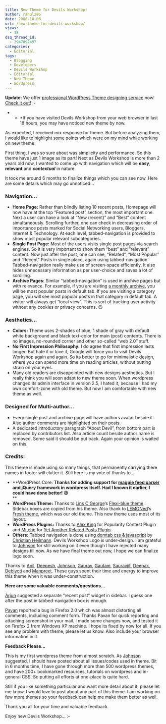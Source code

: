 ```yaml
---
title: New Theme for Devils Workshop!
author: rahul286
date: 2008-10-06
url: /new-theme-for-devils-workshop/
views:
  - 38
dsq_thread_id:
  - 2947092497
categories:
  - Editorial
tags:
  - Blogging
  - Developers
  - Devils Workshop
  - Editorial
  - New Theme
  - Wordpress
---
```

**Update:** We offer <a href="http://rtcamp.com/wordpress/themes/" onclick="_gaq.push(['_trackEvent', 'outbound-article', 'http://rtcamp.com/wordpress/themes/', 'professional WordPress Theme designing service']);" >professional WordPress Theme designing service</a> now! <a href="http://rtcamp.com/wordpress/themes/" onclick="_gaq.push(['_trackEvent', 'outbound-article', 'http://rtcamp.com/wordpress/themes/', 'Check it out']);" >Check it out</a>! <img src="http://devilsworkshop.org/wp-includes/images/smilies/simple-smile.png" alt=":-)" class="wp-smiley" style="height: 1em; max-height: 1em;" />

* * *If you have visited Devils Workshop from your web browser in last 18 hours, you may have noticed new theme by now.</p> 

As expected, I received mix response for theme. But before analyzing them, I would like to highlight some points which were on my mind while working on new theme.

First thing, I was so sure about was simplicity and performance. So this theme have just 1 image as its part! Next as Devils Workshop is more than 2 years old now, I wanted to come up with navigation which will be **easy**, **relevant** and ***contextual*** in nature.

It took me around 6 months to finalize things which you can see now. Here are some details which may go unnoticed&#8230;

### Navigation&#8230;

  * **Home Page:** Rather than blindly listing 10 recent posts, Homepage will now have at the top &#8220;Featured post&#8221; section, the most important one. Next a user can have a look at &#8220;New (recent)&#8221; and &#8220;Best&#8221; content simultaneously. Scrolling further, one can check in decreasing order of importance posts marked for Social Networking users, Bloggers, Internet & Technology. At each level, tabbed-navigation is provided to show most popular relevant subcategories.
  * **Single Post Page:** Most of the users visits single post pages via search engines. So it is very important to show them &#8220;best&#8221; and &#8220;relevant&#8221; content. Now just after the post, one can see, &#8220;Related&#8221;, &#8220;Most Popular&#8221; and &#8220;Recent&#8221; Posts in single place, again using tabbed-navigation. Tabbed-navigation really make use of screen-space efficiently. It also hides unnecessary information as per user-choice and saves a lot of scrolling.
  * **Archive Pages:** Similar &#8220;tabbed-navigation&#8221; is used in archive pages but with relevance. For example, if you are visiting [a monthly archive][1], you will be most popular posts in default tab. If you are visiting a category page, you will see most popular posts in that category in default tab. A visitor will always get &#8220;local view&#8221;. This is sort of tracking user activity without any cookies or privacy concerns. 😉

### Aesthetics&#8230;

  * **Colors:** Theme uses 2-shades of blue, 1 shade of gray with default white background and black text-color for main (post) contents. There is no images, no-rounded corner and other so-called &#8220;web 2.0&#8243; stuff.
  * **No First Impression Philosophy:** I do agree that first impression lasts longer. But hate it or love it, Google will force you to visit Devils Workshop again and again. So its better to go for minimalistic design, where you can spend more time on reading articles, without putting strain on your eyes.
  * Many old readers are disappointed with new designs aesthetics. But I really think you will soon adapt to new theme soon. When wordpress changed its admin interface in version 2.5, I hated it, because I had my own comfort-zone with old theme. But now I am comfortable with new theme as well.

### Designed for Multi-author&#8230;

  * Every single post and archive page will have authors avatar beside it. Also author comments are highlighted on their posts.
  * A dedicated introductory paragraph &#8220;About Devil&#8221;, from bottom part is replaced by contributors list. Also article count beside author name is removed. Some said it should be put back. Again your opinion is waited on this.

### Credits:

This theme is made using so many things, that permanently carrying there names in footer will clutter it. Still here is my vote of thanks to&#8230;

  * **WordPress Core: **Thanks for adding support for <a href="http://magpierss.sourceforge.net/" onclick="_gaq.push(['_trackEvent', 'outbound-article', 'http://magpierss.sourceforge.net/', 'magpie feed parser']);" >magpie feed parser</a> and jQuery framework in wordpress itself. Had I known it earlier, I could have done better! 😉**  
    **
  * **WordPress Theme:** Thanks to <a href="http://www.110words.com/" onclick="_gaq.push(['_trackEvent', 'outbound-article', 'http://www.110words.com/', 'Lins C George']);" >Lins C George</a>&#8216;s <a href="http://www.110words.com/506/flexi-blue-free-wordpress-theme/" onclick="_gaq.push(['_trackEvent', 'outbound-article', 'http://www.110words.com/506/flexi-blue-free-wordpress-theme/', 'Flexi-blue theme']);" >Flexi-blue theme</a>. Sidebar boxes are copied from his theme. Also thank to <a href="http://www.ilemoned.com" onclick="_gaq.push(['_trackEvent', 'outbound-article', 'http://www.ilemoned.com', 'LEMONed']);" >LEMONed</a>&#8216;s <a href="http://www.ilemoned.com/archives/wptheme-fresh" onclick="_gaq.push(['_trackEvent', 'outbound-article', 'http://www.ilemoned.com/archives/wptheme-fresh', 'Fresh theme']);" >Fresh theme</a>, which was our old theme. This new theme uses most of its layout.
  * **WordPress Plugins:** Thanks to <a href="http://alexking.org/" onclick="_gaq.push(['_trackEvent', 'outbound-article', 'http://alexking.org/', 'Alex King']);" >Alex King</a> for Popularity Contest Plugin and <a href="http://mitcho.com/" onclick="_gaq.push(['_trackEvent', 'outbound-article', 'http://mitcho.com/', 'Mitcho']);" >Mitcho</a> for <a href="http://mitcho.com/code/yarpp/" onclick="_gaq.push(['_trackEvent', 'outbound-article', 'http://mitcho.com/code/yarpp/', 'Yet Another Related Posts Plugin']);" title="Visit plugin homepage">Yet Another Related Posts Plugin</a>.
  * **Others:** Tabbed navigation is done using <a href="http://www.onlinetools.org/tools/domtabdata/" onclick="_gaq.push(['_trackEvent', 'outbound-article', 'http://www.onlinetools.org/tools/domtabdata/', 'domtab css & javascript']);" >domtab css & javascript</a> by <a href="http://www.wait-till-i.com/2006/03/01/domtab-updated-two-new-features/" onclick="_gaq.push(['_trackEvent', 'outbound-article', 'http://www.wait-till-i.com/2006/03/01/domtab-updated-two-new-features/', 'Christian Heilmann']);" >Christian Heilmann</a>. Devils Workshop Logo is under-design. I am grateful to <a href="http://www.funfilledblog.org/" onclick="_gaq.push(['_trackEvent', 'outbound-article', 'http://www.funfilledblog.org/', 'Johnson']);" >Johnson</a> for still working on it even though I have rejected many designs till now. As we have final theme out now, I hope we can finalize logo soon.

Thanks to <a href="http://anilwadghule.com/blog/" onclick="_gaq.push(['_trackEvent', 'outbound-article', 'http://anilwadghule.com/blog/', 'Anil']);" >Anil</a>, [Deepesh][2], <a href="http://www.funfilledblog.org/" onclick="_gaq.push(['_trackEvent', 'outbound-article', 'http://www.funfilledblog.org/', 'Johnson']);" >Johnson</a>, <a href="http://www.corpseofattic.com/" onclick="_gaq.push(['_trackEvent', 'outbound-article', 'http://www.corpseofattic.com/', 'Gaurav']);" >Gaurav</a>, <a href="http://www.orkutplus.net/orkut-toolkit" onclick="_gaq.push(['_trackEvent', 'outbound-article', 'http://www.orkutplus.net/orkut-toolkit', 'Gautam']);" >Gautam</a>, <a href="http://glamac.blogspot.com/" onclick="_gaq.push(['_trackEvent', 'outbound-article', 'http://glamac.blogspot.com/', 'Sauravjit']);" >Sauravjit</a>, <a href="http://www.mobilegyaan.com/about" onclick="_gaq.push(['_trackEvent', 'outbound-article', 'http://www.mobilegyaan.com/about', 'Deepak']);" >Deepak</a>, <a href="http://realtrix.blogspot.com/" onclick="_gaq.push(['_trackEvent', 'outbound-article', 'http://realtrix.blogspot.com/', 'Debjyoti']);" >Debjyoti</a> and <a href="http://www.cyberspirits.net/" onclick="_gaq.push(['_trackEvent', 'outbound-article', 'http://www.cyberspirits.net/', 'Manpreet']);" >Manpreet</a>. These guys spent their time and energy to improve this theme when it was under-construction.

**Here are some valuable comments/questions&#8230;**

<a href="http://www.orkutbuddy.com/" onclick="_gaq.push(['_trackEvent', 'outbound-article', 'http://www.orkutbuddy.com/', 'Arjun']);" >Arjun</a> suggested a separate &#8220;recent post&#8221; widget in sidebar. I guess one after the post in tabbed-navigation box is enough.

<a href="http://www.techpavan.com/" onclick="_gaq.push(['_trackEvent', 'outbound-article', 'http://www.techpavan.com/', 'Pavan']);" >Pavan</a> reported a bug in Firefox 2.0 which was almost distorting all comments, including comment form. Thanks Pavan for quick reporting and attaching screenshot in your mail. I made some changes now, and tested it on Firefox 2 from Windows XP machine. I hope its fixed by now for all. If you see any problem with theme, please let us know. Also include your browser information in it.

**Feedback Please&#8230;**

This is my first wordpress theme from almost scratch. As <a href="http://www.funfilledblog.org/" onclick="_gaq.push(['_trackEvent', 'outbound-article', 'http://www.funfilledblog.org/', 'Johnson']);" >Johnson</a> suggested, I should have posted about all issues/codes used in theme. Bit in 6 months time, I have gone through more than 500 wordpress themes, and have 200+ bookmarked resources, tutorials on wordpress and in-general CSS. So putting all efforts at one-place is quite hard.

Still if you like something particular and want more detail about it, please let me know. I would love to post about any part of this theme. I am working on few more themes so your feedback can help me make them better as well.

Thank you all for your time and valuable feedback.

Enjoy new Devils Workshop&#8230; <img src="http://devilsworkshop.org/wp-includes/images/smilies/simple-smile.png" alt=":-)" class="wp-smiley" style="height: 1em; max-height: 1em;" />

 [1]: http://devilsworkshop.org/2008/09/
 [2]: http://devilsworkshop.org/author/deepeshsodhi/
